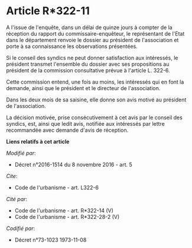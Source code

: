 # Article R*322-11

A l'issue de l'enquête, dans un délai de quinze jours à compter de la réception du rapport du commissaire-enquêteur, le
représentant de l'Etat dans le département renvoie le dossier au président de l'association et porte à sa connaissance les
observations présentées. 

Si le conseil des syndics ne peut donner satisfaction aux intéressés, le président transmet l'ensemble du dossier avec ses
propositions au président de la commission consultative prévue à l'article L. 322-6. 

Cette commission entend, une fois au moins, les intéressés qui en font la demande, ainsi que le président et le directeur de
l'association. 

Dans les deux mois de sa saisine, elle donne son avis motivé au président de l'association. 

La décision motivée, prise consécutivement à cet avis par le conseil des syndics, est, ainsi que ledit avis, notifiée aux
intéressés par lettre recommandée avec demande d'avis de réception.

**Liens relatifs à cet article**

_Modifié par_:

  - Décret n°2016-1514 du 8 novembre 2016 - art. 5

_Cite_:

  - Code de l'urbanisme - art. L322-6

_Cité par_:

  - Code de l'urbanisme - art. R*322-14 (V)
  - Code de l'urbanisme - art. R*322-28-2 (V)

_Codifié par_:

  - Décret n°73-1023 1973-11-08
